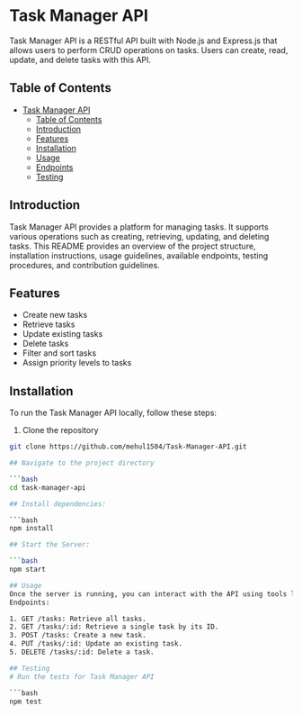 # Task Manager API

Task Manager API is a RESTful API built with Node.js and Express.js that allows users to perform CRUD operations on tasks. Users can create, read, update, and delete tasks with this API.

## Table of Contents

- [Task Manager API](#task-manager-api)
  - [Table of Contents](#table-of-contents)
  - [Introduction](#introduction)
  - [Features](#features)
  - [Installation](#installation)
  - [Usage](#usage)
  - [Endpoints](#endpoints)
  - [Testing](#testing)

## Introduction

Task Manager API provides a platform for managing tasks. It supports various operations such as creating, retrieving, updating, and deleting tasks. This README provides an overview of the project structure, installation instructions, usage guidelines, available endpoints, testing procedures, and contribution guidelines.

## Features

- Create new tasks
- Retrieve tasks
- Update existing tasks
- Delete tasks
- Filter and sort tasks
- Assign priority levels to tasks

## Installation

To run the Task Manager API locally, follow these steps:

1. Clone the repository
```bash
git clone https://github.com/mehul1504/Task-Manager-API.git

## Navigate to the project directory

```bash
cd task-manager-api

## Install dependencies:

```bash
npm install

## Start the Server:

```bash
npm start

## Usage
Once the server is running, you can interact with the API using tools like Postman or curl. Here are some example API requests:
Endpoints:

1. GET /tasks: Retrieve all tasks.
2. GET /tasks/:id: Retrieve a single task by its ID.
3. POST /tasks: Create a new task.
4. PUT /tasks/:id: Update an existing task.
5. DELETE /tasks/:id: Delete a task.

## Testing
# Run the tests for Task Manager API

```bash
npm test



